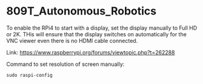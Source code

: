 # 809T_Autonomous_Robotics

To enable the RPi4 to start with a display, set the display manually to Full HD or 2K. THis will ensure that the display switches on automatically for the VNC viewer even there is no HDMI cable connected. 

Link: https://www.raspberrypi.org/forums/viewtopic.php?t=262288 

Command to set resolution of screen manually:
```
sudo raspi-config
```
